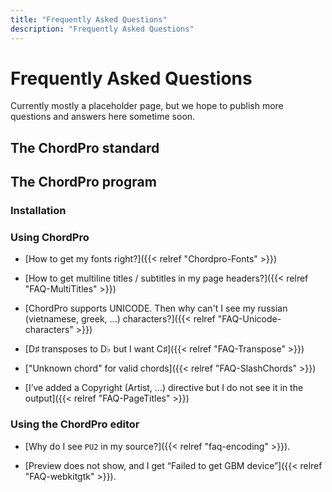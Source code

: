 ```yaml
---
title: "Frequently Asked Questions"
description: "Frequently Asked Questions"
---
```


# Frequently Asked Questions

Currently mostly a placeholder page, but we hope to publish more
questions and answers here sometime soon. 

## The ChordPro standard

## The ChordPro program

### Installation

### Using ChordPro

* [How to get my fonts right?]({{< relref "Chordpro-Fonts" >}})

* [How to get multiline titles / subtitles in my page headers?]({{< relref "FAQ-MultiTitles" >}})

* [ChordPro supports UNICODE. Then why can't I see my russian (vietnamese, greek, ...) characters?]({{< relref "FAQ-Unicode-characters" >}})

* [D♯ transposes to D♭ but I want C♯]({{< relref "FAQ-Transpose" >}})

* ["Unknown chord" for valid chords]({{< relref "FAQ-SlashChords" >}})

* [I’ve added a Copyright (Artist, ...) directive but I do not see it in the output]({{< relref "FAQ-PageTitles" >}})

### Using the ChordPro editor

* [Why do I see `PU2` in my source?]({{< relref "faq-encoding" >}}).

* [Preview does not show, and I get “Failed to get GBM device”]({{<
  relref "FAQ-webkitgtk" >}}).
  
